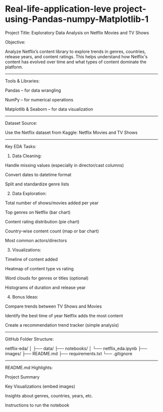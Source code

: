 # Real-life-application-leve project-using-Pandas-numpy-Matplotlib-1

Project Title: Exploratory Data Analysis on Netflix Movies and TV Shows

Objective:

Analyze Netflix’s content library to explore trends in genres, countries, release years, and content ratings. This helps understand how Netflix's content has evolved over time and what types of content dominate the platform.


---

Tools & Libraries:

Pandas – for data wrangling

NumPy – for numerical operations

Matplotlib & Seaborn – for data visualization



---

Dataset Source:

Use the Netflix dataset from Kaggle:
Netflix Movies and TV Shows


---

Key EDA Tasks:

1. Data Cleaning:

Handle missing values (especially in director/cast columns)

Convert dates to datetime format

Split and standardize genre lists



2. Data Exploration:

Total number of shows/movies added per year

Top genres on Netflix (bar chart)

Content rating distribution (pie chart)

Country-wise content count (map or bar chart)

Most common actors/directors



3. Visualizations:

Timeline of content added

Heatmap of content type vs rating

Word clouds for genres or titles (optional)

Histograms of duration and release year



4. Bonus Ideas:

Compare trends between TV Shows and Movies

Identify the best time of year Netflix adds the most content

Create a recommendation trend tracker (simple analysis)





---

GitHub Folder Structure:

netflix-eda/
│
├── data/
├── notebooks/
│   └── netflix_eda.ipynb
├── images/
├── README.md
├── requirements.txt
└── .gitignore


---

README.md Highlights:

Project Summary

Key Visualizations (embed images)

Insights about genres, countries, years, etc.

Instructions to run the notebook
